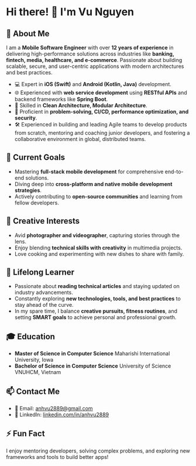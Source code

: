 # Hi there! 👋 I'm Vu Nguyen

## 🚀 About Me
I am a **Mobile Software Engineer** with over **12 years of experience** in delivering high-performance solutions across industries like **banking, fintech, media, healthcare, and e-commerce**. Passionate about building scalable, secure, and user-centric applications with modern architectures and best practices.

- 💻 Expert in **iOS (Swift)** and **Android (Kotlin, Java)** development.
- 🌐 Experienced with **web service development** using **RESTful APIs** and backend frameworks like **Spring Boot**.
- 🌟 Skilled in **Clean Architecture, Modular Architecture**.
- 🔧 Proficient in **problem-solving, CI/CD, performance optimization, and security**.
- 🛠️ Experienced in building and leading Agile teams to develop products from scratch, mentoring and coaching junior developers, and fostering a collaborative environment in global, distributed teams.

## 🎯 Current Goals
- Mastering **full-stack mobile development** for comprehensive end-to-end solutions.
- Diving deep into **cross-platform and native mobile development strategies**.
- Actively contributing to **open-source communities** and learning from fellow developers.

## 📸 Creative Interests
- Avid **photographer and videographer**, capturing stories through the lens.
- Enjoy blending **technical skills with creativity** in multimedia projects.
- Love cooking and experimenting with new dishes to share with family.

## 📰 Lifelong Learner
- Passionate about **reading technical articles** and staying updated on industry advancements.
- Constantly exploring **new technologies, tools, and best practices** to stay ahead of the curve.
- In my spare time, I balance **creative pursuits, fitness routines**, and setting **SMART goals** to achieve personal and professional growth.

## 🎓 Education
- **Master of Science in Computer Science** 
  Maharishi International University, Iowa
- **Bachelor of Science in Computer Science**
  University of Science VNUHCM, Vietnam

## 📫 Contact Me
- 📧 Email: [anhvu2889@gmail.com](mailto:anhvu2889@gmail.com)
- 💼 LinkedIn: [linkedin.com/in/anhvu2889](https://www.linkedin.com/in/anhvu2889/)

## ⚡ Fun Fact
I enjoy mentoring developers, solving complex problems, and exploring new frameworks and tools to build better apps!

